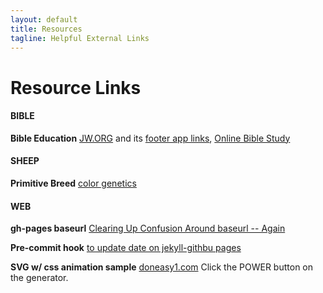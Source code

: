 ```yaml
---
layout: default
title: Resources
tagline: Helpful External Links
---
```


# Resource Links
#### BIBLE
**Bible Education**
[JW.ORG](https://jw.org/) and its [footer app links](https://jw.org/#footer), [Online Bible Study](https://www.jw.org/en/bible-teachings/online-lessons/)
#### SHEEP
**Primitive Breed**
[color genetics](https://www.icelandicsheep.com/resources/articles/color-genetics-in-icelandic-sheep/)
#### WEB
**gh-pages baseurl**
[Clearing Up Confusion Around baseurl -- Again](https://byparker.com/blog/2014/clearing-up-confusion-around-baseurl/)

**Pre-commit hook**
[to update date on jekyll-githbu pages](https://stackoverflow.com/questions/14978474/)

**SVG w/ css animation sample**
[doneasy1.com](https://www.doneasy1.com) Click the POWER button on the generator.
